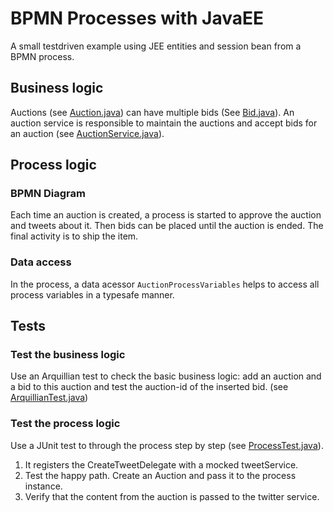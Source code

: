 # BPMN Processes with JavaEE

A small testdriven example using JEE entities and session bean from a BPMN process.

## Business logic

Auctions (see [Auction.java](src/main/java/com/camunda/consulting/auction/domain/Auction.java)) can have multiple bids (See [Bid.java](src/main/java/com/camunda/consulting/auction/domain/Bid.java)). An auction service is responsible to maintain the auctions and accept bids for an auction (see [AuctionService.java](/src/main/java/com/camunda/consulting/auction/service/AuctionService.java)).

## Process logic

### BPMN Diagram

Each time an auction is created, a process is started to approve the auction and tweets about it. Then bids can be placed until the auction is ended. The final activity is to ship the item.

### Data access

In the process, a data acessor `AuctionProcessVariables` helps to access all process variables in a typesafe manner.

## Tests

### Test the business logic

Use an Arquillian test to check the basic business logic: add an auction and a bid to this auction and test the auction-id of the inserted bid. (see [ArquillianTest.java](/src/test/java/com/camunda/consulting/auction/arquillian/ArquillianTest.java))

### Test the process logic

Use a JUnit test to through the process step by step (see [ProcessTest.java](/src/test/java/com/camunda/consulting/auction/ProcessTest.java)).

1. It registers the CreateTweetDelegate with a mocked tweetService.
2. Test the happy path. Create an Auction and pass it to the process instance.
3. Verify that the content from the auction is passed to the twitter service.
